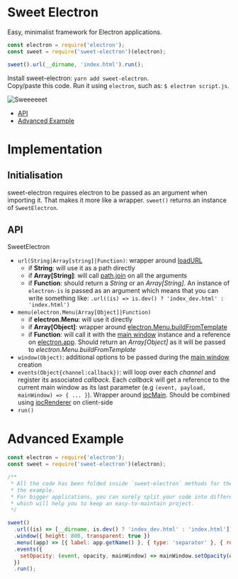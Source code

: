 # Sweet Electron
Easy, minimalist framework for Electron applications.

```js
const electron = require('electron');
const sweet = require('sweet-electron')(electron);

sweet().url(__dirname, 'index.html').run();
```

Install sweet-electron: `yarn add sweet-electron`.<br />
Copy/paste this code. Run it using `electron`, such as: `$ electron script.js`.

![Sweeeeeet](https://media.giphy.com/media/vjvx6YjG3ADo4/giphy.gif)

- [API](#api)
- [Advanced Example](#advanced-example)

# Implementation
## Initialisation
sweet-electron requires electron to be passed as an argument when importing it. That makes it more like a wrapper. `sweet()` returns an instance of `SweetElectron`.

## API
SweetElectron
- `url(String|Array[string]|Function)`: wrapper around [loadURL](https://electronjs.org/docs/api/browser-window#winloadurlurl-options)
  - if **String**: will use it as a path directly
  - if **Array[String]**: will call [path.join](https://nodejs.org/api/path.html#path_path_join_paths) on all the arguments
  - if **Function**: should return a *String* or an *Array[String]*. An instance of `electron-is` is passed as an argument which means that you can write something like: `.url((is) => is.dev() ? 'index_dev.html' : 'index.html')`
- `menu(electron.Menu|Array[Object]|Function)`
  - if **electron.Menu**: will use it directly
  - if **Array[Object]**: wrapper around [electron.Menu.buildFromTemplate](https://electronjs.org/docs/api/menu#menubuildfromtemplatetemplate)
  - if **Function**: will call it with the [main window](https://electronjs.org/docs/api/browser-window) instance and a reference on [electron.app](https://electronjs.org/docs/api/app). Should return an *Array[Object]* as it will be passed to *electron.Menu.buildFromTemplate*
- `window(Object)`: additional options to be passed during the [main window](https://electronjs.org/docs/api/browser-window) creation
- `events(Object{channel:callback})`: will loop over each *channel* and register its associated *callback*. Each *callback* will get a reference to the current main window as its last parameter (e.g `(event, payload, mainWindow) => { ... }`). Wrapper around [ipcMain](https://electronjs.org/docs/api/ipc-main). Should be combined using [ipcRenderer](https://electronjs.org/docs/api/ipc-renderer) on client-side
- `run()`

# Advanced Example
```js
const electron = require('electron');
const sweet = require('sweet-electron')(electron);

/**
 * All the code has been folded inside `sweet-electron` methods for the sake of
 * the example.
 * For bigger applications, you can surely split your code into different files
 * which will help you to keep an easy-to-maintain project.
 */

sweet()
  .url((is) => [__dirname, is.dev() ? 'index_dev.html' : 'index.html'])
  .window({ height: 800, transparent: true })
  .menu((app) => [{ label: app.getName() }, { type: 'separator' }, { role: 'quit' }])
  .events({
    setOpacity: (event, opacity, mainWindow) => mainWindow.setOpacity(opacity),
  })
  .run();
```
